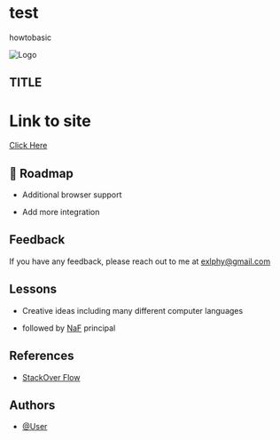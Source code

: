 # test
howtobasic

![Logo](.png)


## TITLE

# Link to site 

[Click Here](.html)


## 🚀 Roadmap

- Additional browser support

- Add more integration

  
## Feedback

If you have any feedback, please reach out to me at exlphy@gmail.com


## Lessons

- Creative ideas including many different computer languages

- followed by [NaF](https://m1a7x2y9.github.io/NF/) principal 


## References

- [StackOver Flow](https://stackoverflow.com/)



## Authors

- [@User](https://github.com/)
